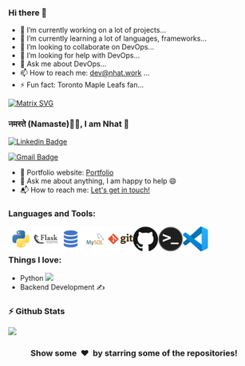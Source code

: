 ### Hi there 👋

- 🔭 I’m currently working on a lot of projects...
- 🌱 I’m currently learning a lot of languages, frameworks...
- 👯 I’m looking to collaborate on DevOps...
- 🤔 I’m looking for help with DevOps...
- 💬 Ask me about DevOps...
- 📫 How to reach me: dev@nhat.work ...
- ⚡ Fun fact: Toronto Maple Leafs fan...

[![Matrix SVG](https://raw.githubusercontent.com/rodrigograca31/rodrigograca31/master/matrix.svg)](https://www.youtube.com/watch?v=SDkAGkd4NLc) 

<!-- <h3> नमस्ते (Namaste)🙏🏻, I am Nhat 👋</h3> -->
### नमस्ते (Namaste)🙏🏻, I am Nhat 👋
[![Linkedin Badge](https://img.shields.io/badge/-nhat416-blue?style=flat-square&logo=Linkedin&logoColor=white&link=https://www.linkedin.com/in/nhattran-toronto/)](https://www.linkedin.com/in/nhattran-toronto/)

[![Gmail Badge](https://img.shields.io/badge/-dev@nhat.work-c14438?style=flat-square&logo=Gmail&logoColor=white&link=mailto:dev@nhat.work)](mailto:dev@nhat.work) 


- 🎯 Portfolio website: [Portfolio](https://nhat.work)
- 💬 Ask me about anything, I am happy to help :smile:
- 📬 How to reach me: [Let's get in touch!][linkedin]

### Languages and Tools: 
<img align="left" alt="HTML5" width="50px" src="https://raw.githubusercontent.com/github/explore/80688e429a7d4ef2fca1e82350fe8e3517d3494d/topics/python/python.png" />

<img align="left" alt="HTML5" width="50px" src="https://raw.githubusercontent.com/github/explore/80688e429a7d4ef2fca1e82350fe8e3517d3494d/topics/flask/flask.png" />

<img align="left" alt="SQL" width="50px" src="https://raw.githubusercontent.com/github/explore/80688e429a7d4ef2fca1e82350fe8e3517d3494d/topics/sql/sql.png" />

<img align="left" alt="MySQL" width="50px" src="https://raw.githubusercontent.com/github/explore/80688e429a7d4ef2fca1e82350fe8e3517d3494d/topics/mysql/mysql.png" />

<img align="left" alt="Git" width="50px" src="https://raw.githubusercontent.com/github/explore/80688e429a7d4ef2fca1e82350fe8e3517d3494d/topics/git/git.png" />

<img align="left" alt="GitHub" width="50px" src="https://raw.githubusercontent.com/github/explore/78df643247d429f6cc873026c0622819ad797942/topics/github/github.png"/>

<img align="left" alt="HTML5" width="50px" src="https://raw.githubusercontent.com/github/explore/80688e429a7d4ef2fca1e82350fe8e3517d3494d/topics/terminal/terminal.png" />

<img align="left" alt="Visual Studio Code" width="50px" src="https://raw.githubusercontent.com/github/explore/80688e429a7d4ef2fca1e82350fe8e3517d3494d/topics/visual-studio-code/visual-studio-code.png" />

<br>
<br>

### Things I love:
- Python <img src="https://media.giphy.com/media/WUlplcMpOCEmTGBtBW/giphy.gif" width="30"> 
- Backend Development ✍️

### :zap: Github Stats
<p>
    <a href="https://gitstats.me/nhat416" target="_blank"> 
        <img src="https://github-readme-stats.vercel.app/api?username=nhat416&&show_icons=true&hi&theme=dark&count_private=true&include_all_commits=true">
    </a>
</p>

<!-- [![Top Langs](https://github-readme-stats.vercel.app/api/top-langs/?username=nhat416&layout=compact)](https://github.com/nhat416/github-readme-stats) -->
<div align="center">
<h3 align="center">Show some &nbsp;❤️&nbsp; by starring some of the repositories!</h3>

<!--[website]: -->
[linkedin]: https://www.linkedin.com/in/nhattran-toronto
